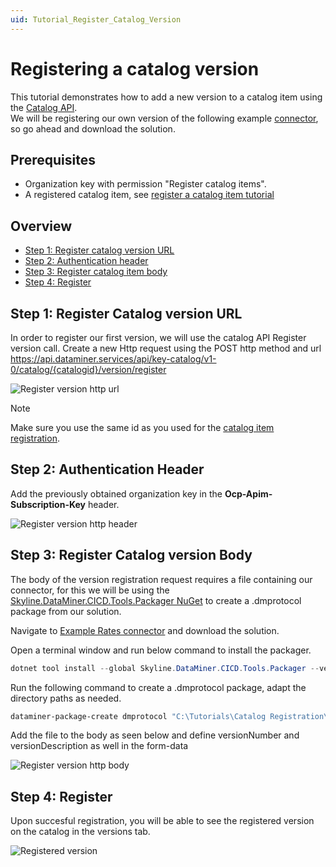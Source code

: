 ```yaml
---
uid: Tutorial_Register_Catalog_Version
---
```


# Registering a catalog version

This tutorial demonstrates how to add a new version to a catalog item using the [Catalog API](xref:Catalog_Registration).  
We will be registering our own version of the following example [connector](https://github.com/SkylineCommunications/SLC-C-Example_Rates-Custom), so go ahead and download the solution.

## Prerequisites

- Organization key with permission "Register catalog items".
- A registered catalog item, see [register a catalog item tutorial](xref:Tutorial_Register_Catalog_Item)

## Overview

- [Step 1: Register catalog version URL](#step1-register-catalog-version-url)
- [Step 2: Authentication header](#step2-authentication-header)
- [Step 3: Register catalog item body](#step-3-register-catalog-version-body)
- [Step 4: Register](#step-4-register)

## Step 1: Register Catalog version URL
In order to register our first version, we will use the catalog API Register version call.
Create a new Http request using the POST http method and url  <https://api.dataminer.services/api/key-catalog/v1-0/catalog/{catalogid}/version/register>

![Register version http url](~/user-guide/images/tutorial_catatalog_registration_version_url.png)

>[!note]
Make sure you use the same id as you used for the [catalog item registration](xref:#Register_Catalog_Item).

## Step 2: Authentication Header
Add the previously obtained organization key in the **Ocp-Apim-Subscription-Key** header.

![Register version http header](~/user-guide/images/tutorial_catatalog_registration_version_headers.png)

## Step 3: Register Catalog version Body
The body of the version registration request requires a file containing our connector, for this we will be using the 
[Skyline.DataMiner.CICD.Tools.Packager NuGet](https://www.nuget.org/packages/Skyline.DataMiner.CICD.Tools.Packager#readme-body-tab) to create a .dmprotocol package from our solution.

Navigate to [Example Rates connector](https://github.com/SkylineCommunications/SLC-C-Example_Rates-Custom) and download the solution.

Open a terminal window and run below command to install the packager.

```powershell
dotnet tool install --global Skyline.DataMiner.CICD.Tools.Packager --version 2.0.3
```

Run the following command to create a .dmprotocol package, adapt the directory paths as needed.

```powershell
dataminer-package-create dmprotocol "C:\Tutorials\Catalog Registration\SLC-C-Example_Rates-Custom-1.0.1.X" --name catalog_registration_tutorial --output "C:\Tutorials\Catalog Registration\Packages"
```

Add the file to the body as seen below and define versionNumber and versionDescription as well in the form-data

![Register version http body](~/user-guide/images/tutorial_catatalog_registration_version_body.png)

## Step 4: Register

Upon succesful registration, you will be able to see the registered version on the catalog in the versions tab.

![Registered version](~/user-guide/images/tutorial_catatalog_registered_version.png)